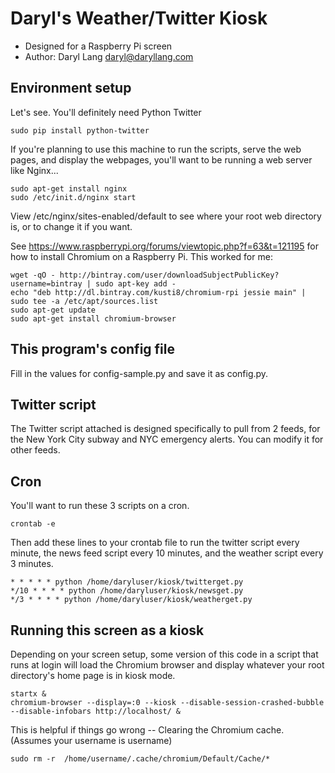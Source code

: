 # Daryl's Weather/Twitter Kiosk

* Designed for a Raspberry Pi screen
* Author: Daryl Lang <daryl@daryllang.com>

## Environment setup

Let's see. You'll definitely need Python Twitter 
```
sudo pip install python-twitter
```

If you're planning to use this machine to run the scripts, serve the web pages, and display the webpages, you'll want to be running a web server like Nginx...
``` 
sudo apt-get install nginx
sudo /etc/init.d/nginx start
```
View /etc/nginx/sites-enabled/default to see where your root web directory is, or to change it if you want.

See https://www.raspberrypi.org/forums/viewtopic.php?f=63&t=121195 for how to install Chromium on a Raspberry Pi. This worked for me:

```
wget -qO - http://bintray.com/user/downloadSubjectPublicKey?username=bintray | sudo apt-key add -
echo "deb http://dl.bintray.com/kusti8/chromium-rpi jessie main" | sudo tee -a /etc/apt/sources.list
sudo apt-get update
sudo apt-get install chromium-browser
```

## This program's config file

Fill in the values for config-sample.py and save it as config.py.

## Twitter script

The Twitter script attached is designed specifically to pull from 2 feeds, for the New York City subway and NYC emergency alerts. You can modify it for other feeds.

## Cron

You'll want to run these 3 scripts on a cron.
```
crontab -e
```
Then add these lines to your crontab file to run the twitter script every minute, the news feed script every 10 minutes, and the weather script every 3 minutes. 
```
* * * * * python /home/daryluser/kiosk/twitterget.py
*/10 * * * * python /home/daryluser/kiosk/newsget.py
*/3 * * * * python /home/daryluser/kiosk/weatherget.py
```

## Running this screen as a kiosk

Depending on your screen setup, some version of this code in a script that runs at login will load the Chromium browser and display whatever your root directory's home page is in kiosk mode.

```
startx &
chromium-browser --display=:0 --kiosk --disable-session-crashed-bubble --disable-infobars http://localhost/ & 
```
This is helpful if things go wrong -- Clearing the Chromium cache. (Assumes your username is username)
```
sudo rm -r  /home/username/.cache/chromium/Default/Cache/*
```

